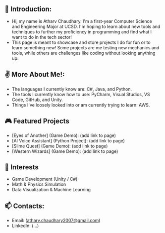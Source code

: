 ## 👋 Introduction:
- Hi, my name is Atharv Chaudhary. I'm a first-year Computer Science and Engineering Major at UCSD. I'm hoping to learn about new tools and techniques to further my   proficiency in programming and find what I want to do in the tech sector!
- This page is meant to showcase and store projects I do for fun or to learn something new! Some projects are me testing new mechanics and tools, while others are challenges like coding without looking anything up.

## ✌️ More About Me!:
- The languages I currently know are: C#, Java, and Python.
- The tools I currently know how to use: PyCharm, Visual Studios, VS Code, GitHub, and Unity.
- Things I've loosely looked into or am currently trying to learn: AWS.

## 🎮 Featured Projects
- [Eyes of Another] (Game Demo): (add link to page)
- [AI Voice Assistant] (Python Project): (add link to page)
- [Slime Quest] (Game Demo): (add link to page)
- [Western Wizards] (Game Demo): (add link to page)
## 🧠 Interests
- Game Development (Unity / C#)
- Math & Physics Simulation
- Data Visualization & Machine Learning

## 📫 Contacts:
- Email: (atharv.chaudhary2007@gmail.com)
- LinkedIn: (...)

<!---
AtharvChaudharyPortfolio/AtharvChaudharyPortfolio is a ✨ special ✨ repository because its `README.md` (this file) appears on your GitHub profile.
You can click the Preview link to take a look at your changes.
--->
